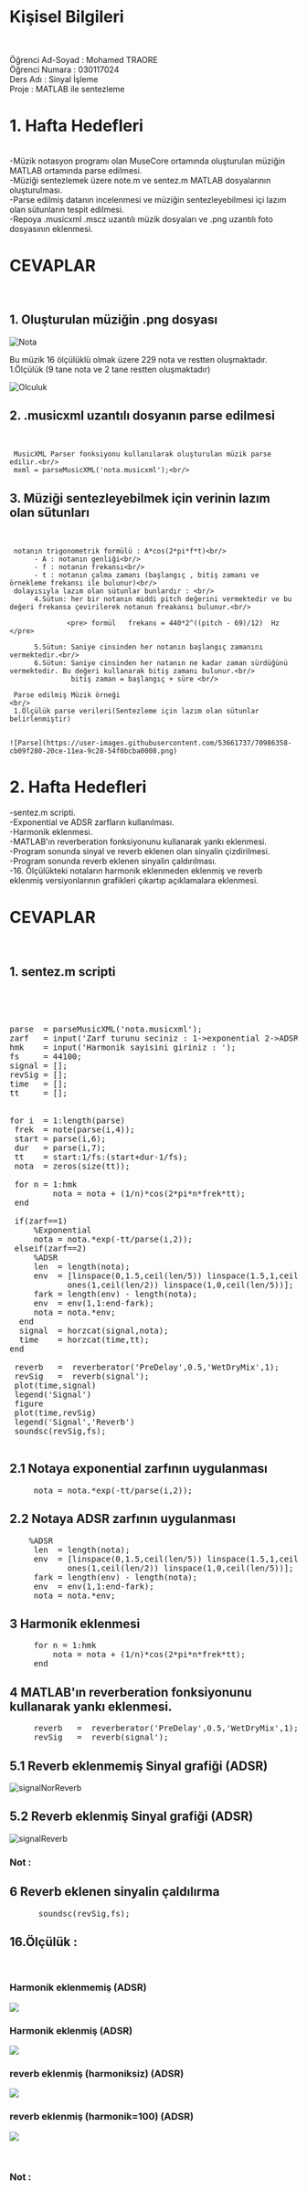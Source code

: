  <h1>Kişisel Bilgileri</h1> <br/>

Öğrenci Ad-Soyad : Mohamed TRAORE<br/>
Öğrenci   Numara : 030117024  <br/>
Ders Adı         : Sinyal İşleme<br/>
Proje            : MATLAB ile sentezleme<br/>

<h1>1. Hafta Hedefleri</h1> <br/>
-Müzik notasyon programı olan MuseCore ortamında oluşturulan müziğin MATLAB ortamında parse edilmesi.<br/>
-Müziği sentezlemek üzere note.m ve sentez.m MATLAB dosyalarının oluşturulması. <br/>
-Parse edilmiş datanın incelenmesi ve müziğin sentezleyebilmesi içi lazım olan sütunların tespit edilmesi.<br/>
-Repoya .musicxml .mscz uzantılı müzik dosyaları ve .png uzantılı foto dosyasının eklenmesi.<br/>
  <h1>CEVAPLAR</h1> <br/> 
<h2>1. Oluşturulan müziğin .png dosyası</h2> 

  ![Nota](https://user-images.githubusercontent.com/53661737/70986265-a01f9e80-20ce-11ea-994b-b159533a36b8.png)

  
   Bu müzik 16 ölçülüklü olmak üzere 229 nota ve restten  oluşmaktadır. <br/>
   1.Ölçülük (9 tane nota ve 2 tane restten oluşmaktadır)

  ![Olculuk](https://user-images.githubusercontent.com/53661737/70986316-b75e8c00-20ce-11ea-9196-bcb84935e892.png)



<h2>2. .musicxml uzantılı dosyanın parse edilmesi</h2> <br/>

     MusicXML Parser fonksiyonu kullanılarak oluşturulan müzik parse edilir.<br/>
     mxml = parseMusicXML('nota.musicxml');<br/>

<h2>3.   Müziği sentezleyebilmek için verinin lazım olan sütunları</h2> <br/>
 
     notanın trigonometrik formülü : A*cos(2*pi*f*t)<br/>
          - A : notanın genliği<br/>
          - f : notanın frekansı<br/>
          - t : notanın çalma zamanı (başlangıç , bitiş zamanı ve örnekleme frekansı ile bulunur)<br/>
     dolayısıyla lazım olan sütunlar bunlardır : <br/>
          4.Sütun: her bir notanın middi pitch değerini vermektedir ve bu değeri frekansa çevirilerek notanun freakansı bulunur.<br/>
                   
                  <pre> formül   frekans = 440*2^((pitch - 69)/12)  Hz </pre> 
                  
          5.Sütun: Saniye cinsinden her notanın başlangıç zamanını vermektedir.<br/>
          6.Sütun: Saniye cinsinden her natanın ne kadar zaman sürdüğünü vermektedir. Bu değeri kullanarak bitiş zamanı bulunur.<br/>
                   bitiş zaman = başlangıç + süre <br/>

     Parse edilmiş Müzik örneği                                                   <br/>
     1.Ölçülük parse verileri(Sentezleme için lazım olan sütunlar belirlenmiştir) 
    
     
    ![Parse](https://user-images.githubusercontent.com/53661737/70986358-cb09f280-20ce-11ea-9c28-54f0bcba0008.png)

     
<h1>2. Hafta Hedefleri</h1>

-sentez.m scripti.<br/>
-Exponential ve ADSR zarfların kullanılması. <br/>
-Harmonik eklenmesi.<br/>
-MATLAB'ın reverberation fonksiyonunu kullanarak yankı eklenmesi.<br/>
-Program sonunda sinyal ve reverb eklenen olan sinyalin çizdirilmesi. <br/>
-Program sonunda reverb eklenen sinyalin çaldırılması. <br/>
-16. Ölçülükteki notaların harmonik eklenmeden eklenmiş ve reverb eklenmiş versiyonlarının grafikleri çıkartıp açıklamalara eklenmesi. <br/>

<h1>CEVAPLAR</h1> <br/>

<h2>1. sentez.m scripti</h2> <br/>

<pre>


parse  = parseMusicXML('nota.musicxml');                                    %Müzik parse edilir
zarf   = input('Zarf turunu seciniz : 1->exponential 2->ADSR : ');
hmk    = input('Harmonik sayisini giriniz : ');
fs     = 44100;                                                             %Örnekleme frekansı 44100 Hz
signal = [];
revSig = []; 
time   = [];
tt     = [];


for i  = 1:length(parse)
 frek  = note(parse(i,4));                                                  %Pitch'ten frekans döndürülür
 start = parse(i,6);
 dur   = parse(i,7);
 tt    = start:1/fs:(start+dur-1/fs);
 nota  = zeros(size(tt));
 
 for n = 1:hmk
         nota = nota + (1/n)*cos(2*pi*n*frek*tt);                           %Harmonikler toplanır
 end

 if(zarf==1)
     %Exponential
     nota = nota.*exp(-tt/parse(i,2));                                      %Exponential zarfı ilgili notaya uygulanır
 elseif(zarf==2) 
     %ADSR
     len  = length(nota);
     env  = [linspace(0,1.5,ceil(len/5)) linspace(1.5,1,ceil(len/10)) ...   %ADSR zarfı oluşturulur
            ones(1,ceil(len/2)) linspace(1,0,ceil(len/5))];                 
     fark = length(env) - length(nota); 
     env  = env(1,1:end-fark);
     nota = nota.*env;                                                      %ADSR zarfı ilgili notaya uygulanır
  end
  signal  = horzcat(signal,nota);                                           %nota , sinyal dizisinin sonuna eklenir
  time    = horzcat(time,tt);                                               %nota süresi , time dizisinin sonuna eklenir
end
 
 reverb   =  reverberator('PreDelay',0.5,'WetDryMix',1);                    %reverberator nesnesi oluşturulur 'reverb'
 revSig   =  reverb(signal');                                               %Sonuç sinyale reverb eklenir
 plot(time,signal)                                                          %reverb eklenmemiş sinyal çizilir
 legend('Signal')
 figure
 plot(time,revSig)                                                          %reverb eklenen sinyal çizilir
 legend('Signal','Reverb')
 soundsc(revSig,fs);                                                        %reverb eklenen sinyal çaldırılır

</pre>

<h2>2.1 Notaya exponential zarfının uygulanması</h2>

<pre>
     nota = nota.*exp(-tt/parse(i,2));                                       %Exponential zarfı ilgili notaya uygulanır
</pre>


<h2>2.2 Notaya ADSR zarfının uygulanması  </h2>

<pre>
    %ADSR
     len  = length(nota);
     env  = [linspace(0,1.5,ceil(len/5)) linspace(1.5,1,ceil(len/10)) ...   %ADSR zarfı oluşturulur
            ones(1,ceil(len/2)) linspace(1,0,ceil(len/5))];                 
     fark = length(env) - length(nota); 
     env  = env(1,1:end-fark);
     nota = nota.*env;                                                      %ADSR zarfı ilgili notaya uygulanır
</pre>

<h2>3 Harmonik eklenmesi </h2>

<pre>
     for n = 1:hmk
         nota = nota + (1/n)*cos(2*pi*n*frek*tt);                           %Harmonikler toplanır
     end
</pre>

<h2>4 MATLAB'ın reverberation fonksiyonunu kullanarak yankı eklenmesi. </h2>

<pre>
     reverb   =  reverberator('PreDelay',0.5,'WetDryMix',1);                    %reverberator nesnesi oluşturulur 'reverb'
     revSig   =  reverb(signal');                                               %Sonuç sinyale reverb eklenir
</pre>

<h2>5.1 Reverb eklenmemiş Sinyal grafiği (ADSR)</h2>

 ![signalNorReverb](/uploads/7fb4ea03c6d7c347caad3445c39d26a8/signalNorReverb.jpg)

<h2>5.2 Reverb eklenmiş Sinyal grafiği   (ADSR)</h2>

 ![signalReverb](/uploads/c1357e0d0697d4e45d3dcb0091893424/signalReverb.jpg)

<h3> Not : </h3>


<h2>6 Reverb eklenen sinyalin çaldılırma </h2>

<pre>
      soundsc(revSig,fs);                                                        %reverb eklenen sinyal çaldırılır
</pre>


<h2> 16.Ölçülük : </h2> <br/>

<h3> Harmonik eklenmemiş (ADSR)</h3>

   ![](images/harmoniksiz.jpg) 

<h3> Harmonik eklenmiş   (ADSR)</h3>

   ![](images/harmonik_100.jpg)

<h3> reverb eklenmiş (harmoniksiz)    (ADSR)</h3>

   ![](images/reverbNoHarmonic.jpg)

<h3> reverb eklenmiş (harmonik=100)    (ADSR)</h3>

   ![](images/reverbHarmonic_100.jpg)

<br/>

<h3> Not : </h3>




